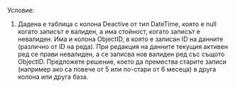 Условие:
1. Дадена е таблица с колона Deactive от тип DateTime, която е null когато записът е
валиден, а има стойност, когато записът е невалиден. Има и колона ObjectID, в която е
записан ID на данните (различно от ID на реда). При редакция на данните текущия
активен ред се прави невалиден, а се записва нов валиден ред със същото ObjectID.
Предложете решение, което да премества старите записи (например ако са повече от 5
или по-стари от 6 месеца) в друга колона или друга база.
